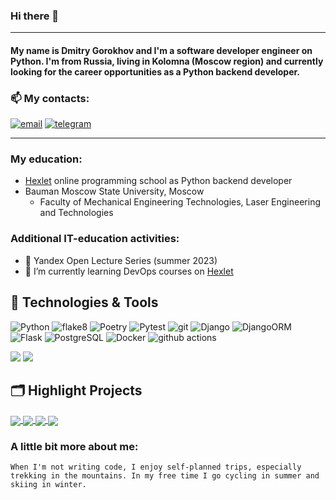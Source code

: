 ### Hi there 👋
---
#### My name is Dmitry Gorokhov and I'm a software developer engineer on Python. I'm from Russia, living in Kolomna (Moscow region) and currently looking for the career opportunities as a Python backend developer. 

### 📫 My contacts: 
[![email](https://img.shields.io/badge/-Gmail-c14438?style=flat&logo=Gmail&logoColor=white)](mailto:gorokhov86@gmail.com)
[![telegram](https://img.shields.io/badge/-telegram-0088cc?style=flat&logo=telegram&logoColor=white)](https://t.me/Diman_Gor)

---
### My education:
-  [Hexlet](https://ru.hexlet.io/u/dmitry_gorokhov) online programming school as Python backend developer
- Bauman Moscow State University, Moscow
    - Faculty of Mechanical Engineering Technologies, Laser Engineering and Technologies

### Additional IT-education activities:
- 🌱 Yandex Open Lecture Series (summer 2023)
- 🌱 I’m currently learning DevOps courses on [Hexlet](https://ru.hexlet.io/u/dmitry_gorokhov)
## 🔧 Technologies & Tools

<p>

  <img alt="Python" src="https://img.shields.io/badge/-Python-3776AB?logo=python&logoColor=white" />
  <img alt="flake8" src="https://img.shields.io/badge/-flake8-FFA500?logo=python&logoColor=white" />
  <img alt="Poetry" src="https://img.shields.io/badge/-Poetry-347EFB?logo=python&logoColor=white" />
  <img alt="Pytest" src="https://img.shields.io/badge/-Pytest-0A9EDC?logo=pytest&logoColor=white" />
   <img alt="git" src="https://img.shields.io/badge/-Git-F05032?style=flat-square&logo=git&logoColor=white" />
    <img alt="Django" src="https://img.shields.io/badge/-Django-092E20?logo=django&logoColor=white" /> 
  <img alt="DjangoORM" src="https://img.shields.io/badge/-Django_ORM-092E20?logo=django&logoColor=white" />
   <img alt="Flask" src="https://img.shields.io/badge/-Flask-000000?logo=flask&logoColor=white" />
    <img alt="PostgreSQL" src="https://img.shields.io/badge/-PostgreSQL-336791?logo=postgresql&logoColor=white" />  
  <img alt="Docker" src="https://img.shields.io/badge/-Docker-46a2f1?style=flat-square&logo=docker&logoColor=white" />
  <img alt="github actions" src="https://img.shields.io/badge/-Github_Actions-2088FF?style=flat-square&logo=github-actions&logoColor=white" />

 
![](https://img.shields.io/badge/OS-Linux-informational?style=flat&logo=linux&logoColor=white&color=2bbc8a)
![](https://img.shields.io/badge/Editor-PyCharm-4682B4?style=flat&logo=pycharm&logoColor=white)


  ## 🗂️ Highlight Projects
<a href="https://github.com/DmGorokhov/Gendiff">
  <img align="center" src="https://github-readme-stats.vercel.app/api/pin/?username=DmGorokhov&repo=Gendiff&title_color=ffffff&text_color=c9cacc&icon_color=2bbc8a&bg_color=1d1f21" />
</a> 
<a href="https://github.com/DmGorokhov/Page-analyzer">
  <img align="center" src="https://github-readme-stats.vercel.app/api/pin/?username=DmGorokhov&repo=Page-analyzer&title_color=ffffff&text_color=c9cacc&icon_color=2bbc8a&bg_color=1d1f21" />
</a>  

<a href="https://github.com/DmGorokhov/python-project-52">
  <img align="center" src="https://github-readme-stats.vercel.app/api/pin/?username=DmGorokhov&repo=python-project-52&title_color=ffffff&text_color=c9cacc&icon_color=2bbc8a&bg_color=1d1f21" />
</a> 
<a href="https://github.com/DmGorokhov/Brain-games">
  <img align="center" src="https://github-readme-stats.vercel.app/api/pin/?username=DmGorokhov&repo=Brain-Games&title_color=ffffff&text_color=c9cacc&icon_color=2bbc8a&bg_color=1d1f21" />
</a>  


  ### A little bit more about me:
    When I'm not writing code, I enjoy self-planned trips, especially trekking in the mountains. In my free time I go cycling in summer and skiing in winter.
   
</p>
<!--
**DmGorokhov/DmGorokhov** is a ✨ _special_ ✨ repository because its `README.md` (this file) appears on your GitHub profile.

Here are some ideas to get you started:

- 🔭 I’m currently working on ...
- 🌱 I’m currently learning ...
- 👯 I’m looking to collaborate on ...
- 🤔 I’m looking for help with ...
- 💬 Ask me about ...
- 📫 How to reach me: ...
- 😄 Pronouns: ...
- ⚡ Fun fact: ...
-->
